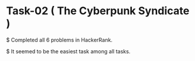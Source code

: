 # Task-02 ( The Cyberpunk Syndicate )

$ Completed all 6 problems in HackerRank.

$ It seemed to be the easiest task among all tasks.
